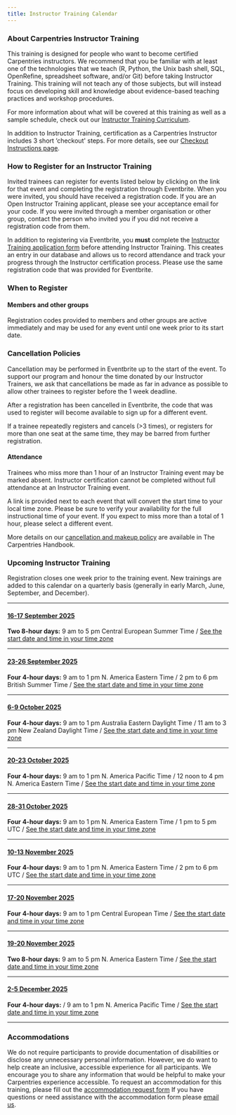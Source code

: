 ```yaml
---
title: Instructor Training Calendar
---
```


### About Carpentries Instructor Training

This training is designed for people who want to become certified Carpentries instructors. We recommend that you be familiar with at least one of the technologies that we teach (R, Python, the Unix bash shell, SQL, OpenRefine, spreadsheet software, and/or Git) before taking Instructor Training. This training will not teach any of those subjects, but will instead focus on developing skill and knowledge about evidence-based teaching practices and workshop procedures.

For more information about what will be covered at this training as well as a sample schedule, check out our [Instructor Training Curriculum](https://carpentries.github.io/instructor-training/).

In addition to Instructor Training, certification as a Carpentries Instructor includes 3 short ‘checkout' steps. For more details, see our [Checkout Instructions page](https://carpentries.github.io/instructor-training/checkout).

### How to Register for an Instructor Training

Invited trainees can register for events listed below by clicking on the link for that event and completing the registration through Eventbrite. When you were invited, you should have received a registration code. If you are an Open Instructor Training applicant, please see your acceptance email for your code. If you were invited through a member organisation or other group, contact the person who invited you if you did not receive a registration code from them.

In addition to registering via Eventbrite, you **must** complete the [Instructor Training application form](https://amy.carpentries.org/forms/request_training/) before attending Instructor Training. This creates an entry in our database and allows us to record attendance and track your progress through the Instructor certification process. Please use the same registration code that was provided for Eventbrite.

### When to Register

#### Members and other groups

Registration codes provided to members and other groups are active immediately and may be used for any event until one week prior to its start date.

### Cancellation Policies

Cancellation may be performed in Eventbrite up to the start of the event. To support our program and honour the time donated by our Instructor Trainers, we ask that cancellations be made as far in advance as possible to allow other trainees to register before the 1 week deadline.

After a registration has been cancelled in Eventbrite, the code that was used to register will become available to sign up for a different event.

If a trainee repeatedly registers and cancels (>3 times), or registers for more than one seat at the same time, they may be barred from further registration.

#### Attendance

Trainees who miss more than 1 hour of an Instructor Training event may be marked absent. Instructor certification cannot be completed without full attendance at an Instructor Training event.

A link is provided next to each event that will convert the start time to your local time zone. Please be sure to verify your availability for the full instructional time of your event. If you expect to miss more than a total of 1 hour, please select a different event.

More details on our [cancellation and makeup policy](https://docs.carpentries.org/handbooks/instructors.html#instructor-training-attendance-policy) are available in The Carpentries Handbook.

### Upcoming Instructor Training

Registration closes one week prior to the training event. New trainings are added to this calendar on a quarterly basis (generally in early March, June, September, and December).

<hr>

#### [16-17 September 2025](https://www.eventbrite.com/e/online-instructor-training-16-17-september-2025-tickets-1389800604019)
**Two 8-hour days:** 9 am to 5 pm Central European Summer Time / [See the start date and time in your time zone](https://www.timeanddate.com/worldclock/fixedtime.html?msg=Instructor+Training&iso=20250916T09&p1=195&ah=8)

<hr>

#### [23-26 September 2025](https://www.eventbrite.com/e/online-instructor-training-23-26-september-2025-tickets-1389808387299?aff=oddtdtcreator)
**Four 4-hour days:** 9 am to 1 pm N. America Eastern Time / 2 pm to 6 pm British Summer Time / [See the start date and time in your time zone](https://www.timeanddate.com/worldclock/fixedtime.html?msg=Instructor+Training&iso=20250923T09&p1=179&ah=4)

<hr>

#### [6-9 October 2025](https://www.eventbrite.com/e/online-instructor-training-october-6-9-2025-tickets-1657264254999)
**Four 4-hour days:** 9 am to 1 pm Australia Eastern Daylight Time / 11 am to 3 pm New Zealand Daylight Time / [See the start date and time in your time zone](https://www.timeanddate.com/worldclock/fixedtime.html?msg=Instructor+Training+&iso=20251006T09&p1=240&ah=4)

<hr>

#### [20-23 October 2025](https://www.eventbrite.com/e/online-instructor-training-october-20-23-2025-tickets-1669818826059)
**Four 4-hour days:** 9 am to 1 pm N. America Pacific Time / 12 noon to 4 pm N. America Eastern Time / [See the start date and time in your time zone](https://www.timeanddate.com/worldclock/fixedtime.html?msg=Instructor+Training&iso=20251020T09&p1=137&ah=4)

<hr>

#### [28-31 October 2025](https://www.eventbrite.com/e/online-instructor-training-october-28-31-2025-tickets-1657293121339)
**Four 4-hour days:** 9 am to 1 pm N. America Eastern Time / 1 pm to 5 pm UTC / [See the start date and time in your time zone](https://www.timeanddate.com/worldclock/fixedtime.html?msg=Instructor+Training+&iso=20251028T09&p1=179&ah=4)

<hr>

#### [10-13 November 2025](https://www.eventbrite.com/e/online-instructor-training-november-10-13-2025-tickets-1657310864409)
**Four 4-hour days:** 9 am to 1 pm N. America Eastern Time / 2 pm to 6 pm UTC / [See the start date and time in your time zone](https://www.timeanddate.com/worldclock/fixedtime.html?msg=Instructor+Training+&iso=20251110T09&p1=179&ah=4)

<hr>

#### [17-20 November 2025](https://www.eventbrite.com/e/online-instructor-training-november-17-20-2025-tickets-1657332097919)
**Four 4-hour days:** 9 am to 1 pm Central European Time / [See the start date and time in your time zone](https://www.timeanddate.com/worldclock/fixedtime.html?msg=Instructor+Training+&iso=20251117T09&p1=195&ah=4)

<hr>

#### [19-20 November 2025](https://www.eventbrite.com/e/online-instructor-training-november-19-20-2025-tickets-1657344645449)
**Two 8-hour days:** 9 am to 5 pm N. America Eastern Time / [See the start date and time in your time zone](https://www.timeanddate.com/worldclock/fixedtime.html?msg=Instructor+Training+&iso=20251119T09&p1=179&ah=8)

<hr>

#### [2-5 December 2025](https://www.eventbrite.com/e/online-instructor-training-december-2-5-2025-tickets-1657347945319)
**Four 4-hour days:** / 9 am to 1 pm N. America Pacific Time / [See the start date and time in your time zone](https://www.timeanddate.com/worldclock/fixedtime.html?msg=Instructor+Training+&iso=20251202T09&p1=137&ah=4)

<hr>


### Accommodations

We do not require participants to provide documentation of disabilities or disclose any unnecessary personal information. 
However, we do want to help create an inclusive, accessible experience for all participants. 
We encourage you to share any information that would be helpful to make your Carpentries experience accessible. 
To request an accommodation for this training, please fill out the [accommodation request form](https://carpentries.typeform.com/to/B2OSYaD0)
If you have questions or need assistance with the accommodation form please [email us](mailto:instructor.training@carpentries.org).

